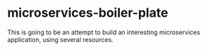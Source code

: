 # microservices-boiler-plate
This is going to be an attempt to build an interesting microservices application, using several resources.
